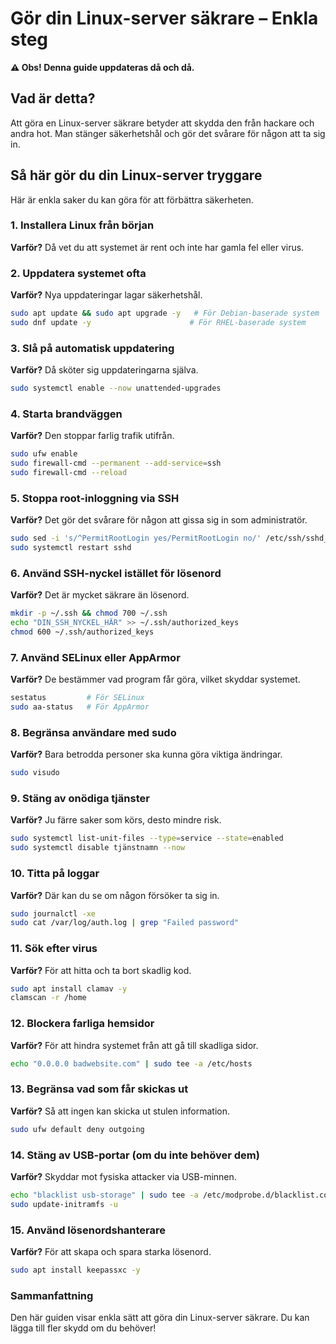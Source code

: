 # Gör din Linux-server säkrare – Enkla steg
**⚠️ Obs! Denna guide uppdateras då och då.**

## Vad är detta?
Att göra en Linux-server säkrare betyder att skydda den från hackare och andra hot. Man stänger säkerhetshål och gör det svårare för någon att ta sig in.

## Så här gör du din Linux-server tryggare
Här är enkla saker du kan göra för att förbättra säkerheten.

### 1. Installera Linux från början
**Varför?** Då vet du att systemet är rent och inte har gamla fel eller virus.

### 2. Uppdatera systemet ofta
**Varför?** Nya uppdateringar lagar säkerhetshål.
```bash
sudo apt update && sudo apt upgrade -y   # För Debian-baserade system
sudo dnf update -y                      # För RHEL-baserade system
```

### 3. Slå på automatisk uppdatering
**Varför?** Då sköter sig uppdateringarna själva.
```bash
sudo systemctl enable --now unattended-upgrades
```

### 4. Starta brandväggen
**Varför?** Den stoppar farlig trafik utifrån.
```bash
sudo ufw enable
sudo firewall-cmd --permanent --add-service=ssh
sudo firewall-cmd --reload
```

### 5. Stoppa root-inloggning via SSH
**Varför?** Det gör det svårare för någon att gissa sig in som administratör.
```bash
sudo sed -i 's/^PermitRootLogin yes/PermitRootLogin no/' /etc/ssh/sshd_config
sudo systemctl restart sshd
```

### 6. Använd SSH-nyckel istället för lösenord
**Varför?** Det är mycket säkrare än lösenord.
```bash
mkdir -p ~/.ssh && chmod 700 ~/.ssh
echo "DIN_SSH_NYCKEL_HÄR" >> ~/.ssh/authorized_keys
chmod 600 ~/.ssh/authorized_keys
```

### 7. Använd SELinux eller AppArmor
**Varför?** De bestämmer vad program får göra, vilket skyddar systemet.
```bash
sestatus         # För SELinux
sudo aa-status   # För AppArmor
```

### 8. Begränsa användare med sudo
**Varför?** Bara betrodda personer ska kunna göra viktiga ändringar.
```bash
sudo visudo
```

### 9. Stäng av onödiga tjänster
**Varför?** Ju färre saker som körs, desto mindre risk.
```bash
sudo systemctl list-unit-files --type=service --state=enabled
sudo systemctl disable tjänstnamn --now
```

### 10. Titta på loggar
**Varför?** Där kan du se om någon försöker ta sig in.
```bash
sudo journalctl -xe
sudo cat /var/log/auth.log | grep "Failed password"
```

### 11. Sök efter virus
**Varför?** För att hitta och ta bort skadlig kod.
```bash
sudo apt install clamav -y
clamscan -r /home
```

### 12. Blockera farliga hemsidor
**Varför?** För att hindra systemet från att gå till skadliga sidor.
```bash
echo "0.0.0.0 badwebsite.com" | sudo tee -a /etc/hosts
```

### 13. Begränsa vad som får skickas ut
**Varför?** Så att ingen kan skicka ut stulen information.
```bash
sudo ufw default deny outgoing
```

### 14. Stäng av USB-portar (om du inte behöver dem)
**Varför?** Skyddar mot fysiska attacker via USB-minnen.
```bash
echo "blacklist usb-storage" | sudo tee -a /etc/modprobe.d/blacklist.conf
sudo update-initramfs -u
```

### 15. Använd lösenordshanterare
**Varför?** För att skapa och spara starka lösenord.
```bash
sudo apt install keepassxc -y
```

###  Sammanfattning
Den här guiden visar enkla sätt att göra din Linux-server säkrare. Du kan lägga till fler skydd om du behöver!
